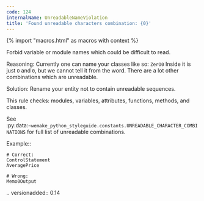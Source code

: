```yaml
---
code: 124
internalName: UnreadableNameViolation
title: 'Found unreadable characters combination: {0}'
---
```


{% import "macros.html" as macros with context %}

Forbid variable or module names which could be difficult to read.

Reasoning: Currently one can name your classes like so: `ZerO0` Inside
it is just `O` and `0`, but we cannot tell it from the word. There are a
lot other combinations which are unreadable.

Solution: Rename your entity not to contain unreadable sequences.

This rule checks: modules, variables, attributes, functions, methods,
and classes.

See
:py:data:`~wemake_python_styleguide.constants.UNREADABLE_CHARACTER_COMBINATIONS`
for full list of unreadable combinations.

Example::

    # Correct:
    ControlStatement
    AveragePrice
    
    # Wrong:
    Memo0Output

.. versionadded:: 0.14